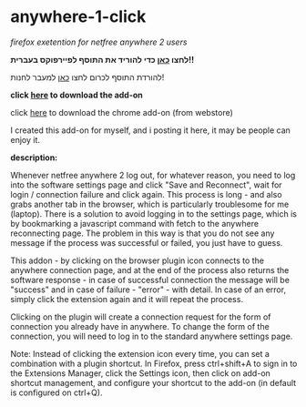 # anywhere-1-click
*firefox exetention for netfree anywhere 2 users*

**לחצו [כאן](https://github.com/chaim-chv/anywhere-1-click/raw/master/%D7%90%D7%A0%D7%99%D7%95%D7%95%D7%90%D7%A8%20%D7%91%D7%A7%D7%9C%D7%99%D7%A7%201.0.3.xpi) כדי להוריד את התוסף לפיירפוקס בעברית!!**

להורדת התוסף לכרום לחצו [כאן](https://chrome.google.com/webstore/detail/%D7%90%D7%A0%D7%99%D7%95%D7%95%D7%90%D7%A8-%D7%91%D7%A7%D7%9C%D7%99%D7%A7/bgbbcdfhbldllhjeffkidliggjboiikp) למעבר לחנות!

**click [here](https://github.com/chaim-chv/anywhere-1-click/raw/master/anywhere%201%20click%201.0.4%20fx.xpi) to download the add-on**

click [here](https://chrome.google.com/webstore/detail/anywhere-1-click/ibaigephdcembmaacdaobpilolmckbab) to download the chrome add-on (from webstore)

I created this add-on for myself, and i posting it here, it may be people can enjoy it.


__description:__

Whenever netfree anywhere 2 log out, for whatever reason, you need to log into the software settings page and click "Save and Reconnect", wait for login / connection failure and click again. This process is long - and also grabs another tab in the browser, which is particularly troublesome for me (laptop).
There is a solution to avoid logging in to the settings page, which is by bookmarking a javascript command with fetch to the anywhere reconnecting page. The problem in this way is that you do not see any message if the process was successful or failed, you just have to guess.

This addon - by clicking on the browser plugin icon connects to the anywhere connection page, and at the end of the process also returns the software response - in case of successful connection the message will be "success" and in case of failure - "error" - with detail. In case of an error, simply click the extension again and it will repeat the process.

Clicking on the plugin will create a connection request for the form of connection you already have in anywhere. To change the form of the connection, you will need to log in to the standard anywhere settings page.

Note: Instead of clicking the extension icon every time, you can set a combination with a plugin shortcut. In Firefox, press ctrl+shift+A to sign in to the Extensions Manager, click the Settings icon, then click on add-on shortcut management, and configure your shortcut to the add-on (in default is configured on ctrl+Q).

